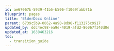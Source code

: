 ```yaml
---
id: ae67067b-5939-41b6-b506-f1069fabb71b
blueprint: pages
title: 'ElderDocx Online'
parent: 6739c5b9-0062-4a90-8d98-f113275c9917
updated_by: ddc4ec98-ea9e-4019-afd2-86067f340d0e
updated_at: 1638463216
toc:
  - transition_guide
---
```

